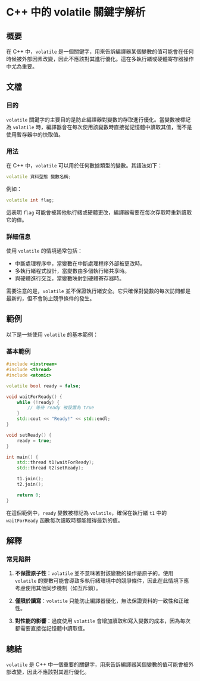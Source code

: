 <!--
Meta Description: # C++ 中的 volatile 關鍵字解析 ## 概要 在 C++ 中，`volatile` 是一個關鍵字，用來告訴編譯器某個變數的值可能會在任何時候被外部因素改變，因此不應該對其進行優化。這在多執行緒或硬體寄存器操作中尤為重要。 ## 文檔 ### 目的 `volatile` 關鍵字的主要目的...
Meta Keywords: volatile, ready, std, cpp, include
-->

# C++ 中的 volatile 關鍵字解析

## 概要
在 C++ 中，`volatile` 是一個關鍵字，用來告訴編譯器某個變數的值可能會在任何時候被外部因素改變，因此不應該對其進行優化。這在多執行緒或硬體寄存器操作中尤為重要。

## 文檔
### 目的
`volatile` 關鍵字的主要目的是防止編譯器對變數的存取進行優化。當變數被標記為 `volatile` 時，編譯器會在每次使用該變數時直接從記憶體中讀取其值，而不是使用暫存器中的快取值。

### 用法
在 C++ 中，`volatile` 可以用於任何數據類型的變數。其語法如下：

```cpp
volatile 資料型態 變數名稱;
```

例如：
```cpp
volatile int flag;
```

這表明 `flag` 可能會被其他執行緒或硬體更改，編譯器需要在每次存取時重新讀取它的值。

### 詳細信息
使用 `volatile` 的情境通常包括：
- 中斷處理程序中，當變數在中斷處理程序外部被更改時。
- 多執行緒程式設計，當變數由多個執行緒共享時。
- 與硬體進行交互，當變數映射到硬體寄存器時。

需要注意的是，`volatile` 並不保證執行緒安全。它只確保對變數的每次訪問都是最新的，但不會防止競爭條件的發生。

## 範例
以下是一些使用 `volatile` 的基本範例：

### 基本範例
```cpp
#include <iostream>
#include <thread>
#include <atomic>

volatile bool ready = false;

void waitForReady() {
    while (!ready) {
        // 等待 ready 被設置為 true
    }
    std::cout << "Ready!" << std::endl;
}

void setReady() {
    ready = true;
}

int main() {
    std::thread t1(waitForReady);
    std::thread t2(setReady);

    t1.join();
    t2.join();

    return 0;
}
```

在這個範例中，`ready` 變數被標記為 `volatile`，確保在執行緒 `t1` 中的 `waitForReady` 函數每次讀取時都能獲得最新的值。

## 解釋
### 常見陷阱
1. **不保證原子性**：`volatile` 並不意味著對該變數的操作是原子的。使用 `volatile` 的變數可能會導致多執行緒環境中的競爭條件，因此在此情境下應考慮使用其他同步機制（如互斥鎖）。
  
2. **僅限於讀寫**：`volatile` 只能防止編譯器優化，無法保證資料的一致性和正確性。

3. **對性能的影響**：過度使用 `volatile` 會增加讀取和寫入變數的成本，因為每次都需要直接從記憶體中讀取值。

## 總結
`volatile` 是 C++ 中一個重要的關鍵字，用來告訴編譯器某個變數的值可能會被外部改變，因此不應該對其進行優化。